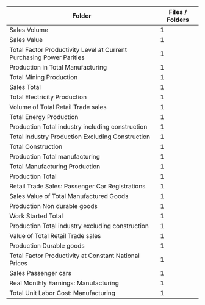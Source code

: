 | Folder                                                               |   Files / Folders |
|----------------------------------------------------------------------|-------------------|
| Sales Volume                                                         |                 1 |
| Sales Value                                                          |                 1 |
| Total Factor Productivity Level at Current Purchasing Power Parities |                 1 |
| Production in Total Manufacturing                                    |                 1 |
| Total Mining Production                                              |                 1 |
| Sales Total                                                          |                 1 |
| Total Electricity Production                                         |                 1 |
| Volume of Total Retail Trade sales                                   |                 1 |
| Total Energy Production                                              |                 1 |
| Production Total industry including construction                     |                 1 |
| Total Industry Production Excluding Construction                     |                 1 |
| Total Construction                                                   |                 1 |
| Production Total manufacturing                                       |                 1 |
| Total Manufacturing Production                                       |                 1 |
| Production Total                                                     |                 1 |
| Retail Trade Sales: Passenger Car Registrations                      |                 1 |
| Sales Value of Total Manufactured Goods                              |                 1 |
| Production Non durable goods                                         |                 1 |
| Work Started Total                                                   |                 1 |
| Production Total industry excluding construction                     |                 1 |
| Value of Total Retail Trade sales                                    |                 1 |
| Production Durable goods                                             |                 1 |
| Total Factor Productivity at Constant National Prices                |                 1 |
| Sales Passenger cars                                                 |                 1 |
| Real Monthly Earnings: Manufacturing                                 |                 1 |
| Total Unit Labor Cost: Manufacturing                                 |                 1 |